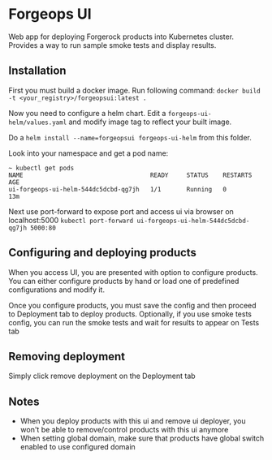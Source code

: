 # Forgeops UI

Web app for deploying Forgerock products into Kubernetes cluster. Provides a way to run sample smoke tests and display results.

## Installation 

First you must build a docker image. 
Run following command: `docker build -t <your_registry>/forgeopsui:latest .`

Now you need to configure a helm chart. Edit a `forgeops-ui-helm/values.yaml` and modify image
tag to reflect your built image. 

Do a `helm install --name=forgeopsui forgeops-ui-helm` from this folder.

Look into your namespace and get a pod name:
```
~ kubectl get pods                                                                                                                                          
NAME                                   READY     STATUS    RESTARTS   AGE
ui-forgeops-ui-helm-544dc5dcbd-qg7jh   1/1       Running   0          13m
```

Next use port-forward to expose port and access ui via browser on localhost:5000
`kubectl port-forward ui-forgeops-ui-helm-544dc5dcbd-qg7jh 5000:80`

## Configuring and deploying products

When you access UI, you are presented with option to configure products. You can either configure products 
by hand or load one of predefined configurations and modify it. 

Once you configure products, you must save the config and then proceed to Deployment tab to deploy products.
Optionally, if you use smoke tests config, you can run the smoke tests and wait for results to appear on Tests tab

## Removing deployment

Simply click remove deployment on the Deployment tab

## Notes

- When you deploy products with this ui and remove ui deployer, you won't be able to remove/control products with this ui
anymore
- When setting global domain, make sure that products have global switch enabled to use configured domain